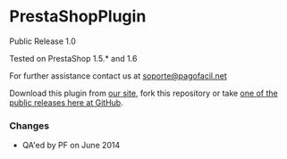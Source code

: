 PrestaShopPlugin
================

Public Release 1.0

Tested on PrestaShop 1.5.* and 1.6

For further assistance contact us at soporte@pagofacil.net

Download this plugin from [our site](http://www.pagofacil.net/plugins/prestashop/pagofacil.zip), fork this repository or take [one of the public releases here at GitHub](https://github.com/PagoFacil/PrestaShopPlugin/releases).


### Changes
 - QA'ed by PF on June 2014
